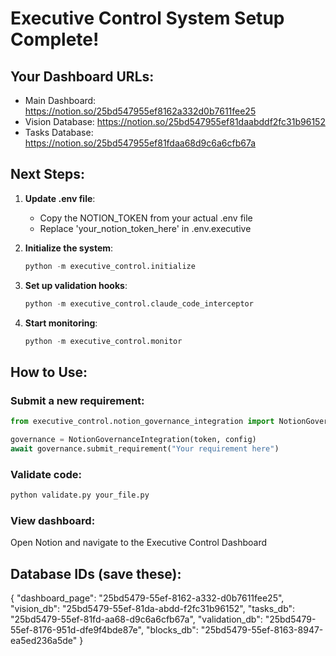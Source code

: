 
# Executive Control System Setup Complete!

## Your Dashboard URLs:
- Main Dashboard: https://notion.so/25bd547955ef8162a332d0b7611fee25
- Vision Database: https://notion.so/25bd547955ef81daabddf2fc31b96152
- Tasks Database: https://notion.so/25bd547955ef81fdaa68d9c6a6cfb67a

## Next Steps:

1. **Update .env file**:
   - Copy the NOTION_TOKEN from your actual .env file
   - Replace 'your_notion_token_here' in .env.executive

2. **Initialize the system**:
   ```python
   python -m executive_control.initialize
   ```

3. **Set up validation hooks**:
   ```python
   python -m executive_control.claude_code_interceptor
   ```

4. **Start monitoring**:
   ```python
   python -m executive_control.monitor
   ```

## How to Use:

### Submit a new requirement:
```python
from executive_control.notion_governance_integration import NotionGovernanceIntegration

governance = NotionGovernanceIntegration(token, config)
await governance.submit_requirement("Your requirement here")
```

### Validate code:
```python
python validate.py your_file.py
```

### View dashboard:
Open Notion and navigate to the Executive Control Dashboard

## Database IDs (save these):
{
  "dashboard_page": "25bd5479-55ef-8162-a332-d0b7611fee25",
  "vision_db": "25bd5479-55ef-81da-abdd-f2fc31b96152",
  "tasks_db": "25bd5479-55ef-81fd-aa68-d9c6a6cfb67a",
  "validation_db": "25bd5479-55ef-8176-951d-dfe9f4bde87e",
  "blocks_db": "25bd5479-55ef-8163-8947-ea5ed236a5de"
}
